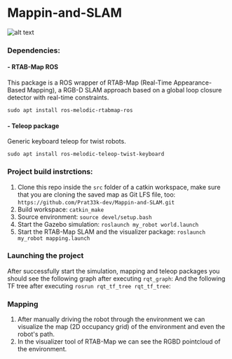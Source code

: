 # Mappin-and-SLAM

![alt text](src/sc2.png)

### Dependencies:
#### - RTAB-Map ROS
This package is a ROS wrapper of RTAB-Map (Real-Time Appearance-Based Mapping), a RGB-D SLAM approach based on a global loop closure detector with real-time constraints.

`sudo apt install ros-melodic-rtabmap-ros`

#### - Teleop package
Generic keyboard teleop for twist robots.

`sudo apt install ros-melodic-teleop-twist-keyboard`

### Project build instrctions:
1. Clone this repo inside the `src` folder of a catkin workspace, make sure that you are cloning the saved map as Git LFS file, too:
`https://github.com/Prat33k-dev/Mappin-and-SLAM.git`
2. Build workspace: `catkin_make`
3. Source environment: `source devel/setup.bash` 
4. Start the Gazebo simulation: `roslaunch my_robot world.launch`
5. Start the RTAB-Map SLAM and the visualizer package: `roslaunch my_robot mapping.launch`

### Launching the project
After successfully start the simulation, mapping and teleop packages you should see the following graph after executing `rqt_graph`:
And the following TF tree after executing `rosrun rqt_tf_tree rqt_tf_tree`:

### Mapping
1) After manually driving the robot through the environment we can visualize the map (2D occupancy grid) of the environment and even the robot's path.
2) In the visualizer tool of RTAB-Map we can see the RGBD pointcloud of the environment.
